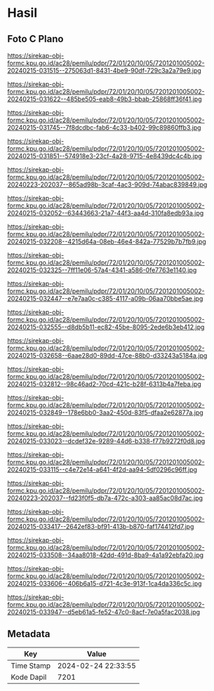 # Hasil

## Foto C Plano

https://sirekap-obj-formc.kpu.go.id/ac28/pemilu/pdpr/72/01/20/10/05/7201201005002-20240215-031515--275063d1-8431-4be9-90df-729c3a2a79e9.jpg

https://sirekap-obj-formc.kpu.go.id/ac28/pemilu/pdpr/72/01/20/10/05/7201201005002-20240215-031622--485be505-eab8-49b3-bbab-25868ff36f41.jpg

https://sirekap-obj-formc.kpu.go.id/ac28/pemilu/pdpr/72/01/20/10/05/7201201005002-20240215-031745--7f8dcdbc-fab6-4c33-b402-99c89860ffb3.jpg

https://sirekap-obj-formc.kpu.go.id/ac28/pemilu/pdpr/72/01/20/10/05/7201201005002-20240215-031851--574918e3-23cf-4a28-9715-4e8439dc4c4b.jpg

https://sirekap-obj-formc.kpu.go.id/ac28/pemilu/pdpr/72/01/20/10/05/7201201005002-20240223-202037--865ad98b-3caf-4ac3-909d-74abac839849.jpg

https://sirekap-obj-formc.kpu.go.id/ac28/pemilu/pdpr/72/01/20/10/05/7201201005002-20240215-032052--63443663-21a7-44f3-aa4d-310fa8edb93a.jpg

https://sirekap-obj-formc.kpu.go.id/ac28/pemilu/pdpr/72/01/20/10/05/7201201005002-20240215-032208--4215d64a-08eb-46e4-842a-77529b7b7fb9.jpg

https://sirekap-obj-formc.kpu.go.id/ac28/pemilu/pdpr/72/01/20/10/05/7201201005002-20240215-032325--7ff11e06-57a4-4341-a586-0fe7763e1140.jpg

https://sirekap-obj-formc.kpu.go.id/ac28/pemilu/pdpr/72/01/20/10/05/7201201005002-20240215-032447--e7e7aa0c-c385-4117-a09b-06aa70bbe5ae.jpg

https://sirekap-obj-formc.kpu.go.id/ac28/pemilu/pdpr/72/01/20/10/05/7201201005002-20240215-032555--d8db5b11-ec82-45be-8095-2ede6b3eb412.jpg

https://sirekap-obj-formc.kpu.go.id/ac28/pemilu/pdpr/72/01/20/10/05/7201201005002-20240215-032658--6aae28d0-89dd-47ce-88b0-d33243a5184a.jpg

https://sirekap-obj-formc.kpu.go.id/ac28/pemilu/pdpr/72/01/20/10/05/7201201005002-20240215-032812--98c46ad2-70cd-421c-b28f-6313b4a7feba.jpg

https://sirekap-obj-formc.kpu.go.id/ac28/pemilu/pdpr/72/01/20/10/05/7201201005002-20240215-032849--178e6bb0-3aa2-450d-83f5-dfaa2e62877a.jpg

https://sirekap-obj-formc.kpu.go.id/ac28/pemilu/pdpr/72/01/20/10/05/7201201005002-20240215-033023--dcdef32e-9289-44d6-b338-f77b9272f0d8.jpg

https://sirekap-obj-formc.kpu.go.id/ac28/pemilu/pdpr/72/01/20/10/05/7201201005002-20240215-033115--c4e72e14-a641-4f2d-aa94-5df0296c96ff.jpg

https://sirekap-obj-formc.kpu.go.id/ac28/pemilu/pdpr/72/01/20/10/05/7201201005002-20240223-202037--fd23f0f5-db7a-472c-a303-aa85ac08d7ac.jpg

https://sirekap-obj-formc.kpu.go.id/ac28/pemilu/pdpr/72/01/20/10/05/7201201005002-20240215-033417--2642ef83-bf91-413b-b870-faf174412fd7.jpg

https://sirekap-obj-formc.kpu.go.id/ac28/pemilu/pdpr/72/01/20/10/05/7201201005002-20240215-033508--34aa8018-42dd-491d-8ba9-4a1a92ebfa20.jpg

https://sirekap-obj-formc.kpu.go.id/ac28/pemilu/pdpr/72/01/20/10/05/7201201005002-20240215-033606--406b6a15-d721-4c3e-913f-1ca4da336c5c.jpg

https://sirekap-obj-formc.kpu.go.id/ac28/pemilu/pdpr/72/01/20/10/05/7201201005002-20240215-033947--d5eb61a5-fe52-47c0-8acf-7e0a5fac2038.jpg


## Metadata

| Key        | Value               |
| ---------- | ------------------- |
| Time Stamp | 2024-02-24 22:33:55 |
| Kode Dapil | 7201                |



